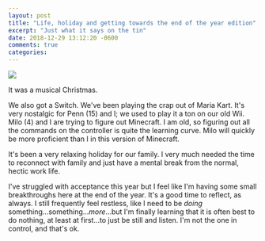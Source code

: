 ```yaml
---
layout: post
title: "Life, holiday and getting towards the end of the year edition"
excerpt: "Just what it says on the tin"
date: 2018-12-29 13:12:20 -0600
comments: true
categories: 
---
```


![]({{site.baseurl}}/assets/2018/12/xmas-music.jpg)

It was a musical Christmas.

We also got a Switch. We've been playing the crap out of Maria Kart. It's very nostalgic for Penn (15) and I; we used to play it a ton on our old Wii. Milo (4) and I are trying to figure out Minecraft. I am old, so figuring out all the commands on the controller is quite the learning curve. Milo will quickly be more proficient than I in this version of Minecraft. 

It's been a very relaxing holiday for our family. I very much needed the time to reconnect with family and just have a mental break from the normal, hectic work life.

I've struggled with acceptance this year but I feel like I'm having some small breakthroughs here at the end of the year. It's a good time to reflect, as always. I still frequently feel restless, like I need to be _doing_ something...something..._more_...but I'm finally learning that it is often best to do nothing, at least at first...to just be still and listen. I'm not the one in control, and that's ok. 
